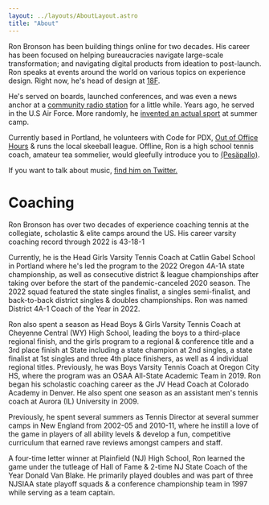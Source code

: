 ```yaml
---
layout: ../layouts/AboutLayout.astro
title: "About"
---
```


Ron Bronson has been building things online for two decades. His career has been focused on helping bureaucracies navigate large-scale transformation; and navigating digital products from ideation to post-launch. Ron speaks at events around the world on various topics on experience design. Right now, he's head of design at [18F](http://18f.gsa.gov/).

He's served on boards, launched conferences, and was even a news anchor at a [community radio station](https://www.podchaser.com/podcasts/daily-local-news-wfhb-492801) for a little while. Years ago, he served in the U.S Air Force. More randomly, he [invented an actual sport](https://en.wikipedia.org/wiki/Tennis_polo) at summer camp.

Currently based in Portland, he volunteers with Code for PDX, [Out of Office Hours](http://outofofficehours.com) & runs the local skeeball league. Offline, Ron is a high school tennis coach, amateur tea sommelier, would gleefully introduce you to [(Pesäpallo)](https://www.superpesis.fi/uutiset/yhdysvaltalainen-ron-bronson-toteutti-unelmansa-ja-matkusti-suomeen-katsomaan-pesapalloa/). 

If you want to talk about music, [find him on Twitter.](http://twitter.com/ronbronson)

# Coaching

Ron Bronson has over two decades of experience coaching tennis at the collegiate, scholastic & elite camps around the US. His career varsity coaching record through 2022 is 43-18-1

Currently, he is the Head Girls Varsity Tennis Coach at Catlin Gabel School in Portland where he's led the program to the 2022 Oregon 4A-1A state championship, as well as consecutive district & league championships after taking over before the start of the pandemic-canceled 2020 season. The 2022 squad featured the state singles finalist, a singles semi-finalist, and back-to-back district singles & doubles championships. Ron was named District 4A-1 Coach of the Year in 2022.

Ron also spent a season as Head Boys & Girls Varsity Tennis Coach at Cheyenne Central (WY) High School, leading the boys to a third-place regional finish, and the girls program to a regional & conference title and a 3rd place finish at State including a state champion at 2nd singles, a state finalist at 1st singles and three 4th place finishers, as well as 4 individual regional titles.  Previously, he was Boys Varsity Tennis Coach at Oregon City HS, where the program was an OSAA All-State Academic Team in 2019. Ron began his scholastic coaching career as the JV Head Coach at Colorado Academy in Denver. He also spent one season as an assistant men's tennis coach at Aurora (IL) University in 2009.

Previously, he spent several summers as Tennis Director at several summer camps in New England from 2002-05 and 2010-11, where he instill a love of the game in players of all ability levels & develop a fun, competitive curriculum that earned rave reviews amongst campers and staff.

A four-time letter winner at Plainfield (NJ) High School, Ron learned the game under the tutleage of Hall of Fame & 2-time NJ State Coach of the Year Donald Van Blake. He primarily played doubles and was part of three NJSIAA state playoff squads & a conference championship team in 1997 while serving as a team captain. 